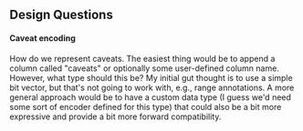 ## Design Questions

#### Caveat encoding

How do we represent caveats.  The easiest thing would be to append a column called "caveats" or 
optionally some user-defined column name.  However, what type should this be?  My initial gut 
thought is to use a simple bit vector, but that's not going to work with, e.g., range annotations.
A more general approach would be to have a custom data type (I guess we'd need some sort of encoder
defined for this type) that could also be a bit more expressive and provide a bit more forward
compatibility.